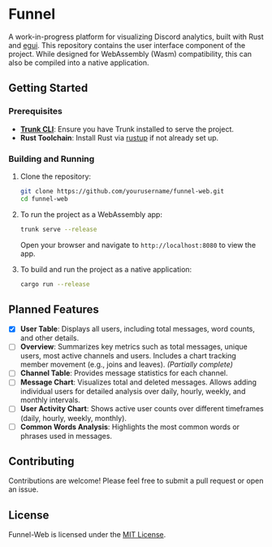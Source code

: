 # Funnel

A work-in-progress platform for visualizing Discord analytics, built with Rust and [egui](https://github.com/emilk/egui). This repository contains the user interface component of the project. While designed for WebAssembly (Wasm) compatibility, this can also be compiled into a native application.

## Getting Started

### Prerequisites

- **[Trunk CLI](https://trunkrs.dev)**: Ensure you have Trunk installed to serve the project.
- **Rust Toolchain**: Install Rust via [rustup](https://rustup.rs) if not already set up.

### Building and Running

1. Clone the repository:

    ```sh
    git clone https://github.com/yourusername/funnel-web.git
    cd funnel-web
    ```

2. To run the project as a WebAssembly app:

    ```sh
    trunk serve --release
    ```

   Open your browser and navigate to `http://localhost:8080` to view the app.

3. To build and run the project as a native application:

    ```sh
    cargo run --release
    ```

## Planned Features

- [x] **User Table**: Displays all users, including total messages, word counts, and other details.
- [ ] **Overview**: Summarizes key metrics such as total messages, unique users, most active channels and users. Includes a chart tracking member movement (e.g., joins and leaves). *(Partially complete)*
- [ ] **Channel Table**: Provides message statistics for each channel.
- [ ] **Message Chart**: Visualizes total and deleted messages. Allows adding individual users for detailed analysis over daily, hourly, weekly, and monthly intervals.
- [ ] **User Activity Chart**: Shows active user counts over different timeframes (daily, hourly, weekly, monthly).
- [ ] **Common Words Analysis**: Highlights the most common words or phrases used in messages.

## Contributing

Contributions are welcome! Please feel free to submit a pull request or open an issue.

## License

Funnel-Web is licensed under the [MIT License](LICENSE).
